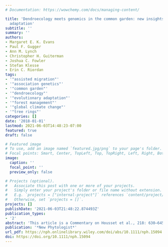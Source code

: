```yaml
---
# Documentation: https://wowchemy.com/docs/managing-content/

title: 'Dendroecology meets genomics in the common garden: new insights into climate
  adaptation'
subtitle: ''
summary: ''
authors:
- Margaret E. K. Evans
- Paul F. Gugger
- Ann M. Lynch
- Christopher H. Guiterman
- Joshua C. Fowler
- Stefan Klesse
- Erin C. Riordan
tags:
- '"assisted migration"'
- '"association genetics"'
- '"common garden"'
- '"dendroecology"'
- '"evolutionary adaptation"'
- '"forest management"'
- '"global climate change"'
- '"tree rings"'
categories: []
date: '2018-01-01'
lastmod: 2021-06-03T14:48:23-07:00
featured: true
draft: false

# Featured image
# To use, add an image named `featured.jpg/png` to your page's folder.
# Focal points: Smart, Center, TopLeft, Top, TopRight, Left, Right, BottomLeft, Bottom, BottomRight.
image:
  caption: ''
  focal_point: ''
  preview_only: false

# Projects (optional).
#   Associate this post with one or more of your projects.
#   Simply enter your project's folder or file name without extension.
#   E.g. `projects = ["internal-project"]` references `content/project/deep-learning/index.md`.
#   Otherwise, set `projects = []`.
projects: []
publishDate: '2021-06-03T21:48:22.874493Z'
publication_types:
- '2'
abstract: 'This article is a Commentary on Housset et al., 218: 630–645.'
publication: '*New Phytologist*'
url_pdf: https://nph.onlinelibrary.wiley.com/doi/abs/10.1111/nph.15094
doi: https://doi.org/10.1111/nph.15094
---
```

